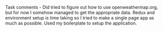 Task comments -
Did tried to figure out how to use openweathermap.org, but for now I somehow managed to get the appropriate data.
Redux and environment setup is time taking so I tried to make a single page app as much as possible.
Used my boilerplate to setup the application.
